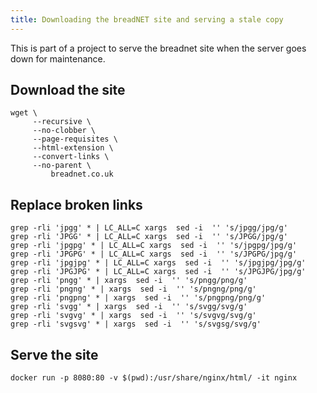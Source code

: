 ```yaml
---
title: Downloading the breadNET site and serving a stale copy
---
```


This is part of a project to serve the breadnet site when the server goes down for maintenance. 

## Download the site

```shell
wget \                                                             
     --recursive \
     --no-clobber \
     --page-requisites \
     --html-extension \
     --convert-links \
     --no-parent \
         breadnet.co.uk
```

## Replace broken links

```shell
grep -rli 'jpgg' * | LC_ALL=C xargs  sed -i  '' 's/jpgg/jpg/g'
grep -rli 'JPGG' * | LC_ALL=C xargs  sed -i  '' 's/JPGG/jpg/g'
grep -rli 'jpgpg' * | LC_ALL=C xargs  sed -i  '' 's/jpgpg/jpg/g'
grep -rli 'JPGPG' * | LC_ALL=C xargs  sed -i  '' 's/JPGPG/jpg/g'
grep -rli 'jpgjpg' * | LC_ALL=C xargs  sed -i  '' 's/jpgjpg/jpg/g'
grep -rli 'JPGJPG' * | LC_ALL=C xargs  sed -i  '' 's/JPGJPG/jpg/g'
grep -rli 'pngg' * | xargs  sed -i  '' 's/pngg/png/g'
grep -rli 'pngng' * | xargs  sed -i  '' 's/pngng/png/g'
grep -rli 'pngpng' * | xargs  sed -i  '' 's/pngpng/png/g'
grep -rli 'svgg' * | xargs  sed -i  '' 's/svgg/svg/g'
grep -rli 'svgvg' * | xargs  sed -i  '' 's/svgvg/svg/g' 
grep -rli 'svgsvg' * | xargs  sed -i  '' 's/svgsg/svg/g'
```

## Serve the site

```shell
docker run -p 8080:80 -v $(pwd):/usr/share/nginx/html/ -it nginx
```